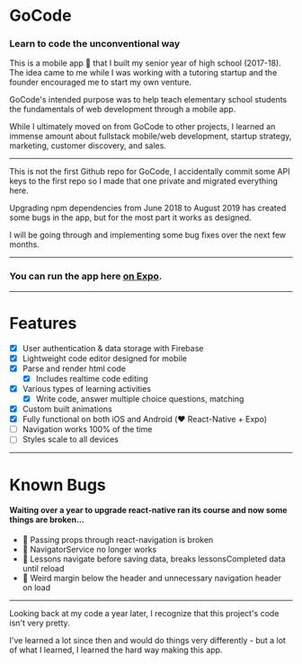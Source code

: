 # GoCode
### Learn to code the unconventional way

This is a mobile app 📱 that I built my senior year of high school (2017-18). 
The idea came to me while I was working with a tutoring startup and the founder encouraged me to start my own venture.

GoCode's intended purpose was to help teach elementary school students the fundamentals of web development through a mobile app.

While I ultimately moved on from GoCode to other projects, I learned an immense amount about fullstack mobile/web development,
startup strategy, marketing, customer discovery, and sales.

---------------------

This is not the first Github repo for GoCode, I accidentally commit some API keys to the first repo
so I made that one private and migrated everything here.

Upgrading npm dependencies from June 2018 to August 2019 has created some bugs in the app, but for the most part it works as designed.

I will be going through and implementing some bug fixes over the next few months.

---------------------

### You can run the app here [on Expo](https://expo.io/@connorwaslo/gocode-app).

---------------------

# Features

- [x] User authentication & data storage with Firebase
- [x] Lightweight code editor designed for mobile
- [x] Parse and render html code
    - [x] Includes realtime code editing
- [x] Various types of learning activities
    - [x] Write code, answer multiple choice questions, matching
- [x] Custom built animations
- [x] Fully functional on both iOS and Android (:heart: React-Native + Expo)
- [ ] Navigation works 100% of the time
- [ ] Styles scale to all devices

---------------------

# Known Bugs
#### Waiting over a year to upgrade react-native ran its course and now some things are broken...

- 🐛 Passing props through react-navigation is broken
- 🐛 NavigatorService no longer works
- 🐛 Lessons navigate before saving data, breaks lessonsCompleted data until reload
- 🐛 Weird margin below the header and unnecessary navigation header on load

---------------------

Looking back at my code a year later, I recognize that this project's code isn't very pretty.

I've learned a lot since then and would do things very differently - but a lot of what I learned, I learned the hard way making this app.
